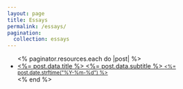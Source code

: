```yaml
---
layout: page
title: Essays
permalink: /essays/
pagination:
  collection: essays
---
```


<ul class="posts-ul">
  <% paginator.resources.each do |post| %>
    <li>
      <a href="<%= post.relative_url %>">
        <posts-li-title>
          <%= post.data.title %>
        </posts-li-title>
        <posts-li-subtitle>
          <%= post.data.subtitle %>
        </posts-li-subtitle>
        <posts-li-date>
          <small><%= post.date.strftime("%Y-%m-%d") %></small>
        </posts-li-date>
      </a>
    </li>
  <% end %>
</ul>
